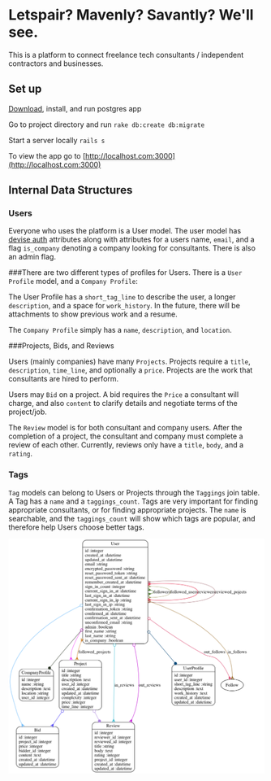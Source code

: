 # Letspair? Mavenly? Savantly? We'll see.

This is a platform to connect freelance tech consultants / independent contractors and businesses.

## Set up

[Download](http://www.postgresql.org/download/), install, and run postgres app

Go to project directory and run `rake db:create db:migrate`

Start a server locally `rails s`

To view the app go to [http://localhost.com:3000](http://localhost.com:3000)

## Internal Data Structures

### Users
Everyone who uses the platform is a User model.
The user model has [devise auth](https://github.com/plataformatec/devise) attributes along with attributes for a users name,
`email`, and a flag `is_company` denoting a company looking for consultants.
There is also an admin flag.

###There are two different types of profiles for Users. There is a `User Profile` model, and a `Company Profile`:


The User Profile has a `short_tag_line` to describe the user, a longer `description`, and a space for `work_history`.
In the future, there will be attachments to show previous work and a resume.

The `Company Profile` simply has a `name`, `description`, and `location`.

###Projects, Bids, and Reviews

Users (mainly companies) have many `Projects`. Projects require a `title`, `description`, `time_line`, and optionally a `price`.
Projects are the work that consultants are hired to perform.

Users may `Bid` on a project. A bid requires the `Price` a consultant will charge,
and also `content` to clarify details and negotiate terms of the project/job.

The `Review` model is for both consultant and company users. After the completion of a project,
the consultant and company must complete a review of each other.
Currently, reviews only have a `title`, `body`, and a `rating`.

### Tags

`Tag` models can belong to Users or Projects through the `Taggings` join table. A Tag has a `name` and a `taggings_count`.
Tags are very important for finding appropriate consultants, or for finding appropriate projects.
The `name` is searchable, and the `taggings_count` will show which tags are popular, and therefore help Users choose better tags.

![](/models.png)
